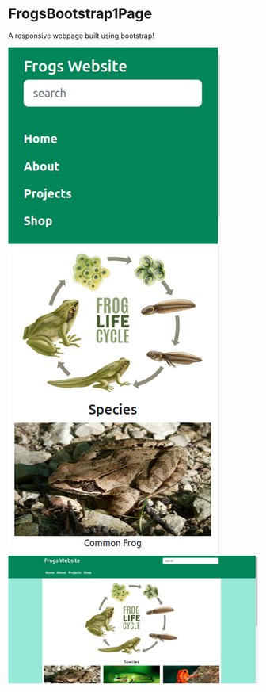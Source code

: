 # FrogsBootstrap1Page

A responsive webpage built using bootstrap!

<img src='https://raw.githubusercontent.com/LuciaWyn/FrogsBootstrap1Page/main/frogsSite.png'/>

<img src='https://raw.githubusercontent.com/LuciaWyn/FrogsBootstrap1Page/main/FrogSiteFullScreen.png'/>
